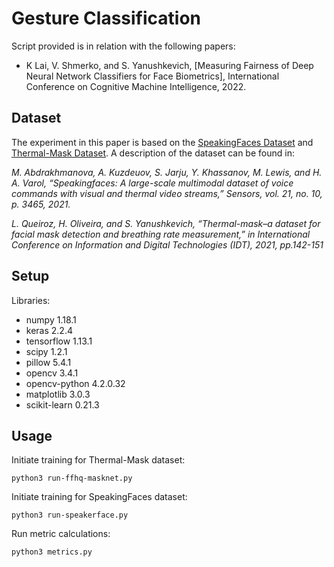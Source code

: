 # Gesture Classification

Script provided is in relation with the following papers:

- K Lai, V. Shmerko, and S. Yanushkevich, [Measuring Fairness of Deep Neural Network Classifiers for Face Biometrics], International Conference on Cognitive Machine Intelligence, 2022.
 
## Dataset
The experiment in this paper is based on the [SpeakingFaces Dataset](https://github.com/IS2AI/SpeakingFaces) and [Thermal-Mask Dataset](https://ieeexplore.ieee.org/document/9497521). A description of the dataset can be found in:

*M. Abdrakhmanova, A. Kuzdeuov, S. Jarju, Y. Khassanov, M. Lewis, and H. A. Varol, “Speakingfaces: A large-scale multimodal dataset of voice commands with visual and thermal video streams,” Sensors, vol. 21, no. 10, p. 3465, 2021.*

*L. Queiroz, H. Oliveira, and S. Yanushkevich, “Thermal-mask–a dataset for facial mask detection and breathing rate measurement,” in International Conference on Information and Digital Technologies (IDT),
2021, pp.142-151*

## Setup
Libraries:
- numpy 1.18.1
- keras 2.2.4
- tensorflow 1.13.1
- scipy 1.2.1
- pillow 5.4.1
- opencv 3.4.1
- opencv-python 4.2.0.32
- matplotlib 3.0.3
- scikit-learn 0.21.3

## Usage
Initiate training for Thermal-Mask dataset:
```
python3 run-ffhq-masknet.py
```

Initiate training for SpeakingFaces dataset:
```
python3 run-speakerface.py
```

Run metric calculations:
```
python3 metrics.py
```